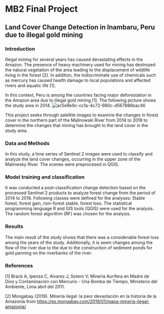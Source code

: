 # MB2 Final Project
## Land Cover Change Detection in Inambaru, Peru due to illegal gold mining  

### Introduction
Illegal mining for several years has caused devastating effects in the Amazon. The presence of heavy machinery used for mining has destroyed the natural vegetation of the area  leading to the displacement of wildlife living in the forest [2]. In addition, the indiscriminate use of chemicals such as mercury has caused health damage to local populations and affected rivers and aquatic life [1].

In this context, Peru is among the countries facing major deforestation in the Amazon area due to illegal gold mining [1]. The following picture shows the study area in 2014.
![ac5e9e9c-cc1a-4c72-980c-d567886bac46](https://user-images.githubusercontent.com/73172997/115453298-c5bb3b80-a21f-11eb-9640-f866adfc43ca.png)



This project seeks through satellite images to examine the changes in forest cover in the northern part of the Malinowski River from 2014 to 2018 to determine the changes that mining has brought to the land cover in the study area. 

### Data and Methods
In this study, a time series of Sentinel 2 images were used to classify and analyze the land cover changes, occurring in the upper zone of the Malinwsky River. The scenes were preprocesed in QGIS. 

### Model training and classification
It was conducted a post-classification change detection based on the processed Sentinel 2 products to analyze forest change from the period of 2014 to 2018. Following classes
were defined for the analyses: Stable forest, forest gain, non-forest stable, forest loss. The statistical programming language R and GIS tools (QGIS) were used for the analysis.
The random forest algorithm (RF) was chosen for the analysis.

### Results
The main result of the study shows that there was a considerable forest loss among the years of the study. Additionally, it is seem changes among the flow of the river due to the due to the construction of sediment ponds for gold panning on the riverbanks of the river.

### References
[1] Brack A, Ipenza C, Alvarez J, Sotero V; Minería Aurífera en Madre de Dios y Contaminación con Mercurio - Una Bomba de Tiempo, Ministerio del Ambiente, Lima abril del 2011.

[2] Mongabay (2019). Minería ilegal: la peor devastación en la historia de la Amazonía from https://es.mongabay.com/2019/01/mapa-mineria-ilegal-amazonia/
